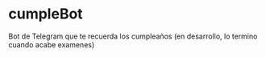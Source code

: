 # cumpleBot
Bot de Telegram que te recuerda los cumpleaños (en desarrollo, lo termino cuando acabe examenes)
